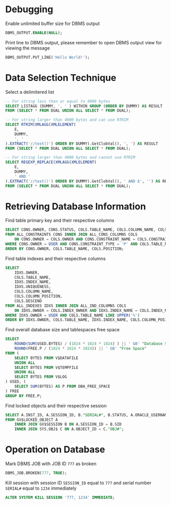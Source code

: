 # Debugging

Enable unlimited buffer size for DBMS output
```sql
DBMS_OUTPUT.ENABLE(NULL);
```

Print line to DBMS output, please remember to open DBMS output view for viewing the message
```sql
DBMS_OUTPUT.PUT_LINE('Hello World!');
```



# Data Selection Technique

Select a delimitered list
```sql
-- For string less than or equal to 4000 bytes
SELECT LISTAGG (DUMMY, ', ' ) WITHIN GROUP (ORDER BY DUMMY) AS RESULT
FROM (SELECT * FROM DUAL UNION ALL SELECT * FROM DUAL);

-- For string larger than 4000 bytes and can use RTRIM
SELECT RTRIM(XMLAGG(XMLELEMENT(
	E,
	DUMMY,
	', '
).EXTRACT('//text()') ORDER BY DUMMY).GetClobVal(), ', ') AS RESULT
FROM (SELECT * FROM DUAL UNION ALL SELECT * FROM DUAL);

-- For string larger than 4000 bytes and cannot use RTRIM
SELECT REGEXP_REPLACE(XMLAGG(XMLELEMENT(
	E,
	DUMMY,
	' AND '
).EXTRACT('//text()') ORDER BY DUMMY).GetClobVal(), ' AND $', '') AS RESULT
FROM (SELECT * FROM DUAL UNION ALL SELECT * FROM DUAL);
```



# Retrieving Database Information

Find table primary key and their respective columns
```sql
SELECT CONS.OWNER, CONS.STATUS, COLS.TABLE_NAME, COLS.COLUMN_NAME, COLS.POSITION
FROM ALL_CONSTRAINTS CONS INNER JOIN ALL_CONS_COLUMNS COLS
	ON CONS.OWNER = COLS.OWNER AND CONS.CONSTRAINT_NAME = COLS.CONSTRAINT_NAME
WHERE CONS.OWNER = USER AND CONS.CONSTRAINT_TYPE = 'P' AND COLS.TABLE_NAME LIKE UPPER('%')
ORDER BY CONS.OWNER, COLS.TABLE_NAME, COLS.POSITION;
```

Find table indexes and their respective columns
```sql
SELECT
	IDXS.OWNER,
	COLS.TABLE_NAME,
	IDXS.INDEX_NAME,
	IDXS.UNIQUENESS,
	COLS.COLUMN_NAME,
	COLS.COLUMN_POSITION,
	COLS.DESCEND
FROM ALL_INDEXES IDXS INNER JOIN ALL_IND_COLUMNS COLS
	ON IDXS.OWNER = COLS.INDEX_OWNER AND IDXS.INDEX_NAME = COLS.INDEX_NAME
WHERE IDXS.OWNER = USER AND COLS.TABLE_NAME LIKE UPPER('%')
ORDER BY IDXS.OWNER, COLS.TABLE_NAME, IDXS.INDEX_NAME, COLS.COLUMN_POSITION;
```

Find overall database size and tablespaces free space
```sql
SELECT
	ROUND(SUM(USED.BYTES) / (1024 * 1024 * 1024) ) || ' GB' "Database Size",
	ROUND(FREE.P / (1024 * 1024 * 1024)) || ' GB' "Free Space"
FROM (
	SELECT BYTES FROM V$DATAFILE
	UNION ALL
	SELECT BYTES FROM V$TEMPFILE
	UNION ALL
	SELECT BYTES FROM V$LOG
) USED, (
	SELECT SUM(BYTES) AS P FROM DBA_FREE_SPACE
) FREE
GROUP BY FREE.P;
```

Find locked objects and their respective session
```sql
SELECT A.INST_ID, A.SESSION_ID, B."SERIAL#", B.STATUS, A.ORACLE_USERNAME, A.OS_USER_NAME, A.PROCESS, C.NAME, B.MACHINE
FROM GV$LOCKED_OBJECT A
	INNER JOIN GV$SESSION B ON A.SESSION_ID = B.SID
	INNER JOIN SYS.OBJ$ C ON A.OBJECT_ID = C."OBJ#";
```



# Operation on Database

Mark DBMS JOB with JOB ID `777` as broken
```sql
DBMS_JOB.BROKEN(777, TRUE);
```

Kill session with session ID `SESSION_ID` equal to `777` and serial number `SERIAL#` equal to `1234` immediately
```sql
ALTER SYSTEM KILL SESSION '777, 1234' IMMEDIATE;
```
